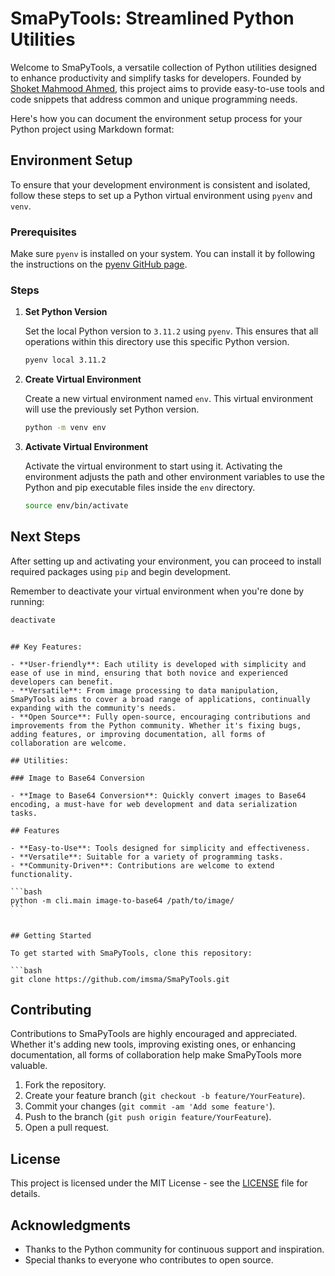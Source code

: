# SmaPyTools: Streamlined Python Utilities

Welcome to SmaPyTools, a versatile collection of Python utilities designed to enhance productivity and simplify tasks for developers. Founded by [Shoket Mahmood Ahmed](https://sma.im), this project aims to provide easy-to-use tools and code snippets that address common and unique programming needs.

Here's how you can document the environment setup process for your Python project using Markdown format:

## Environment Setup

To ensure that your development environment is consistent and isolated, follow these steps to set up a Python virtual environment using `pyenv` and `venv`.

### Prerequisites

Make sure `pyenv` is installed on your system. You can install it by following the instructions on the [pyenv GitHub page](https://github.com/pyenv/pyenv).

### Steps

1. **Set Python Version**

   Set the local Python version to `3.11.2` using `pyenv`. This ensures that all operations within this directory use this specific Python version.

   ```bash
   pyenv local 3.11.2
   ```

2. **Create Virtual Environment**

   Create a new virtual environment named `env`. This virtual environment will use the previously set Python version.

   ```bash
   python -m venv env
   ```

3. **Activate Virtual Environment**

   Activate the virtual environment to start using it. Activating the environment adjusts the path and other environment variables to use the Python and pip executable files inside the `env` directory.

   ```bash
   source env/bin/activate
   ```

## Next Steps

After setting up and activating your environment, you can proceed to install required packages using `pip` and begin development.

Remember to deactivate your virtual environment when you're done by running:

```bash
deactivate
```

````

## Key Features:

- **User-friendly**: Each utility is developed with simplicity and ease of use in mind, ensuring that both novice and experienced developers can benefit.
- **Versatile**: From image processing to data manipulation, SmaPyTools aims to cover a broad range of applications, continually expanding with the community's needs.
- **Open Source**: Fully open-source, encouraging contributions and improvements from the Python community. Whether it's fixing bugs, adding features, or improving documentation, all forms of collaboration are welcome.

## Utilities:

### Image to Base64 Conversion

- **Image to Base64 Conversion**: Quickly convert images to Base64 encoding, a must-have for web development and data serialization tasks.

## Features

- **Easy-to-Use**: Tools designed for simplicity and effectiveness.
- **Versatile**: Suitable for a variety of programming tasks.
- **Community-Driven**: Contributions are welcome to extend functionality.

```bash
python -m cli.main image-to-base64 /path/to/image/
```


## Getting Started

To get started with SmaPyTools, clone this repository:

```bash
git clone https://github.com/imsma/SmaPyTools.git
````

## Contributing

Contributions to SmaPyTools are highly encouraged and appreciated. Whether it's adding new tools, improving existing ones, or enhancing documentation, all forms of collaboration help make SmaPyTools more valuable.

1. Fork the repository.
2. Create your feature branch (`git checkout -b feature/YourFeature`).
3. Commit your changes (`git commit -am 'Add some feature'`).
4. Push to the branch (`git push origin feature/YourFeature`).
5. Open a pull request.

## License

This project is licensed under the MIT License - see the [LICENSE](LICENSE) file for details.

## Acknowledgments

- Thanks to the Python community for continuous support and inspiration.
- Special thanks to everyone who contributes to open source.
